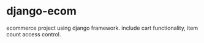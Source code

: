 # django-ecom
ecommerce project using django framework. include cart functionality, item count access control.
